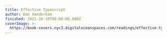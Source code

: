 ```yaml
---
title: Effective Typescript
author: Dan Vanderkam
finished: 2021-10-10T00:00:00.000Z
coverImage: >-
  https://book-covers.nyc3.digitaloceanspaces.com/readings/effective-typescript-01.jpg
---
```

